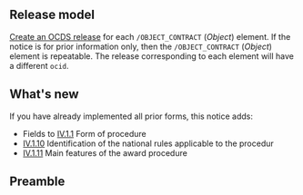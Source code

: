 ## Release model

[Create an OCDS release](../operations#create-a-release) for each `/OBJECT_CONTRACT` (*Object*) element. If the notice is for prior information only, then the `/OBJECT_CONTRACT` (*Object*) element is repeatable. The release corresponding to each element will have a different `ocid`.

## What's new

If you have already implemented all prior forms, this notice adds:

* Fields to [IV.1.1](#IV.1.1) Form of procedure
* [IV.1.10](#IV.1.10) Identification of the national rules applicable to the procedur
* [IV.1.11](#IV.1.11) Main features of the award procedure

## Preamble
